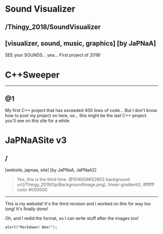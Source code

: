 # Sound Visualizer
/Thingy_2018/SoundVisualizer
---
[visualizer, sound, music, graphics]
[by JaPNaA]
---
SEE your SOUNDS... yea... First project of 2018!

<!img src="/Thingy_2018/0p/soundVisualizer.png" --"Dots and circles">

<!view-project>



# C++Sweeper
---
@1
---

My first C++ project that has exceeded 400 lines of code... But I don't know how to post my project on here, so... this might be the last C++ project you'll see on this site for a while.


# JaPNaASite v3
/
---
[website, japnaa, site] [by JaPNaA, JaPNaA2]
> Yes, this is the third time.
@1516558652603
background url(/Thingy_2019/0p/BackgroundImage.png), linear-gradient(), #ffffff
color #000000
---

This is my website! It's the third revision and I worked on this for way too long! It's finally done!

<!img src="/Thingy_2019/0p/JaPNaASitev3.png" --"Here's a screenshot!">
<!img src="/Thingy_2019/0p/JaPNaASitev3_1.png" --"Here's a screenshot of this page">
<!img src="/Thingy_2019/0p/JaPNaASitev3_2.png" --"Inception!">

Oh, and I redid the format, so I can write stuff after the images too!

```
alert("Markdown! Woo!");
```

<!view-project>